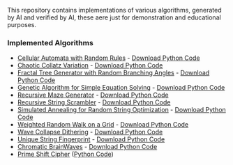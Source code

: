 This repository contains implementations of various algorithms, generated by AI and verified by AI, these aere just for demonstration and educational purposes.

### Implemented Algorithms

- [Cellular Automata with Random Rules](posts/cellular-automata-random-rules.md) - [Download Python Code](posts/cellular-automata-random-rules.py)
- [Chaotic Collatz Variation](posts/chaotic-collatz-variation.md) - [Download Python Code](posts/chaotic-collatz-variation.py)
- [Fractal Tree Generator with Random Branching Angles](posts/fractal-tree-generator-random-branching.md) - [Download Python Code](posts/fractal-tree-generator-random-branching.py)
- [Genetic Algorithm for Simple Equation Solving](posts/genetic-algorithm-equation-solving.md) - [Download Python Code](posts/genetic-algorithm-equation-solving.py)
- [Recursive Maze Generator](posts/recursive-maze-generator.md) - [Download Python Code](posts/recursive-maze-generator.py)
- [Recursive String Scrambler](posts/recursive-string-scrambler.md) - [Download Python Code](posts/recursive-string-scrambler.py)
- [Simulated Annealing for Random String Optimization](posts/simulated-annealing-random-string.md) - [Download Python Code](posts/simulated-annealing-random-string.py)
- [Weighted Random Walk on a Grid](posts/weighted-random-walk-on-grid.md) - [Download Python Code](posts/weighted-random-walk-on-grid.py)
- [Wave Collapse Dithering](posts/wave-collapse-dithering.md) - [Download Python Code](posts/wave-collapse-dithering.py)
- [Unique String Fingerprint](posts/unique-string-fingerprint.md) - [Download Python Code](posts/unique-string-fingerprint.py)
- [Chromatic BrainWaves](chromatic-brainwaves.md) - [Download Python Code](posts/chromatic-brainwaves.py)
-   [Prime Shift Cipher](posts/prime-shift-cipher.md) ([Python Code](posts/prime-shift-cipher.py))
